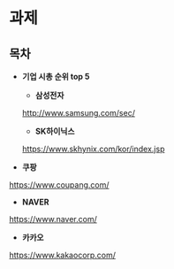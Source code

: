 # 과제
## 목차
- **기업 시총 순위 top 5**
  
  
  - **삼성전자**
  
  <http://www.samsung.com/sec/>
  
  
  
  - **SK하이닉스**

  <https://www.skhynix.com/kor/index.jsp>

 
 
 - **쿠팡**
  
  <https://www.coupang.com/>
  

  
  
  - **NAVER**

  <https://www.naver.com/>

  
  
  - **카카오**

  <https://www.kakaocorp.com/>
